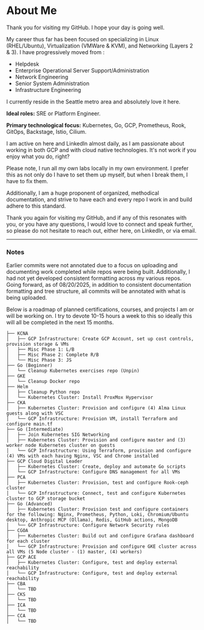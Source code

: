 # About Me

Thank you for visiting my GitHub. I hope your day is going well.

My career thus far has been focused on specializing in Linux (RHEL/Ubuntu), Virtualization (VMWare & KVM), and Networking (Layers 2 & 3). I have progressively moved from :

- Helpdesk
- Enterprise Operational Server Support/Administration
- Network Engineering
- Senior System Administration
- Infrastructure Engineering

I currently reside in the Seattle metro area and absolutely love it here.

**Ideal roles:** SRE or Platform Engineer.

**Primary technological focus:** Kubernetes, Go, GCP, Prometheus, Rook, GitOps, Backstage, Istio, Cilium.

I am active on here and LinkedIn almost daily, as I am passionate about working in both GCP and with cloud native technologies. It's not work if you enjoy what you do, right?

Please note, I run all my own labs locally in my own environment. I prefer this as not only do I have to set them up myself, but when I break them, I have to fix them. 

Additionally, I am a huge proponent of organized, methodical documentation, and strive to have each and every repo I work in and build adhere to this standard.

Thank you again for visiting my GitHub, and if any of this resonates with you, or you have any questions, I would love to connect and speak further, so please do not hesitate to reach out, either here, on LinkedIn, or via email.

---

### Notes
Earlier commits were not annotated due to a focus on uploading and documenting work completed while repos were being built. Additionally, I had not yet developed consistent formatting across my various repos. 
Going forward, as of 08/20/2025, in addition to consistent documentation formatting and tree structure, all commits will be annotated with what is being uploaded.

Below is a roadmap of planned certifications, courses, and projects I am or will be working on. I try to devote 10-15 hours a week to this so ideally this will all be completed in the next 15 months.

```
├── KCNA
│   ├── GCP Infrastructure: Create GCP Account, set up cost controls, provision storage & VMs
│   ├── Misc Phase 1: L/B
│   ├── Misc Phase 2: Complete R/B
│   └── Misc Phase 3: JS
├── Go (Beginner)
│   └── Cleanup Kubernetes exercises repo (Unpin)
├── GKE
│   └── Cleanup Docker repo
├── Helm
│   ├── Cleanup Python repo 
│   └── Kubernetes Cluster: Install ProxMox Hypervisor
├── CKA
│   ├── Kubernetes Cluster: Provision and configure (4) Alma Linux guests along with VSC
│   └── GCP Infrastructure: Provision VM, install Terraform and configure main.tf
├── Go (Intermediate)
│   ├── Join Kubernetes SIG Networking
│   ├── Kubernetes Cluster: Provision and configure master and (3) worker node Kubernetes cluster on guests 
│   └── GCP Infrastructure: Using Terraform, provision and configure (4) VMs with each having Nginx, VSC and Chrome installed
├── GCP Cloud Digital Leader
│   ├── Kubernetes Cluster: Create, deploy and automate Go scripts
│   └── GCP Infrastructure: Configure DNS management for all VMs
├── PCA
│   ├── Kubernetes Cluster: Provision, test and configure Rook-ceph cluster
│   └── GCP Infrastructure: Connect, test and configure Kubernetes cluster to GCP storage bucket
├── Go (Advanced)
│   ├── Kubernetes Cluster: Provision test and configure containers for the following: Nginx, Prometheus, Python, Loki, Chromium/Ubuntu desktop, Anthropic MCP (Ollama), Redis, GitHub actions, MongoDB 
│   └── GCP Infrastructure: Configure Network Security rules
├── CGOA
│   ├── Kubernetes Cluster: Build out and configure Grafana dashboard for each cluster 
│   └── GCP Infrastructure: Provision and configure GKE cluster across all VMs (5 Node cluster - (1) master, (4) workers)
├── GCP ACE
│   ├── Kubernetes Cluster: Configure, test and deploy external reachability
│   └── GCP Infrastructure: Configure, test and deploy external reachability
├── CBA
│   └── TBD
├── CKS
│   └── TBD
├── ICA
│   └── TBD
├── CCA
│   └── TBD
